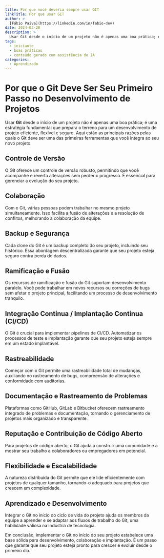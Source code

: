 ```yaml
---
title: Por que você deveria sempre usar GIT
linkTitle: Por que usar GIT 
author: >
  [Fábio Paiva](https://linkedin.com/in/fabio-dev)
date: 2024-03-28
description: >
  Usar Git desde o início de um projeto não é apenas uma boa prática; é uma estratégia fundamental que prepara o terreno para um desenvolvimento de projeto eficiente, flexível e seguro
tags: 
  - iniciante
  - boas práticas 
  - conteúdo gerado com assistência de IA
categories:
  - Aprendizado
---
```


# Por que o Git Deve Ser Seu Primeiro Passo no Desenvolvimento de Projetos

Usar **Git** desde o início de um projeto não é apenas uma boa prática; é uma estratégia fundamental que prepara o terreno para um desenvolvimento de projeto eficiente, flexível e seguro. Aqui estão as principais razões pelas quais o Git deve ser uma das primeiras ferramentas que você integra ao seu novo projeto.

## Controle de Versão
O Git oferece um controle de versão robusto, permitindo que você acompanhe e reverta alterações sem perder o progresso. É essencial para gerenciar a evolução do seu projeto.

## Colaboração
Com o Git, várias pessoas podem trabalhar no mesmo projeto simultaneamente. Isso facilita a fusão de alterações e a resolução de conflitos, melhorando a colaboração da equipe.

## Backup e Segurança
Cada clone do Git é um backup completo do seu projeto, incluindo seu histórico. Essa abordagem descentralizada garante que seu projeto esteja seguro contra perda de dados.

## Ramificação e Fusão
Os recursos de ramificação e fusão do Git suportam desenvolvimento paralelo. Você pode trabalhar em novos recursos ou correções de bugs sem afetar o projeto principal, facilitando um processo de desenvolvimento tranquilo.

## Integração Contínua / Implantação Contínua (CI/CD)
O Git é crucial para implementar pipelines de CI/CD. Automatizar os processos de teste e implantação garante que seu projeto esteja sempre em um estado implantável.

## Rastreabilidade
Começar com o Git permite uma rastreabilidade total de mudanças, auxiliando no rastreamento de bugs, compreensão de alterações e conformidade com auditorias.

## Documentação e Rastreamento de Problemas
Plataformas como GitHub, GitLab e Bitbucket oferecem rastreamento integrado de problemas e documentação, tornando o gerenciamento de projetos mais organizado e transparente.

## Reputação e Contribuição de Código Aberto
Para projetos de código aberto, o Git ajuda a construir uma comunidade e a mostrar seu trabalho a colaboradores ou empregadores em potencial.

## Flexibilidade e Escalabilidade
A natureza distribuída do Git permite que ele lide eficientemente com projetos de qualquer tamanho, tornando-o adequado para projetos que crescem em complexidade.

## Aprendizado e Desenvolvimento
Integrar o Git no início do ciclo de vida do projeto ajuda os membros da equipe a aprender e se adaptar aos fluxos de trabalho do Git, uma habilidade valiosa na indústria de tecnologia.

Em conclusão, implementar o Git no início do seu projeto estabelece uma base sólida para desenvolvimento, colaboração e implantação. É um passo que garante que seu projeto esteja pronto para crescer e evoluir desde o primeiro dia.


